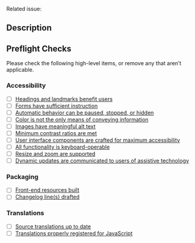 Related issue: 

## Description


## Preflight Checks

Please check the following high-level items, or remove any that aren’t applicable.

### Accessibility

- [ ] [Headings and landmarks benefit users](https://github.com/craftcms/cms/blob/main/CONTRIBUTING.md#headings-and-landmarks-benefit-users)
- [ ] [Forms have sufficient instruction](https://github.com/craftcms/cms/blob/main/CONTRIBUTING.md#forms-have-sufficient-instruction)
- [ ] [Automatic behavior can be paused, stopped, or hidden](https://github.com/craftcms/cms/blob/main/CONTRIBUTING.md#automatic-behavior-can-be-paused-stopped-or-hidden)
- [ ] [Color is not the only means of conveying information](https://github.com/craftcms/cms/blob/main/CONTRIBUTING.md#color-is-not-the-only-means-of-conveying-information)
- [ ] [Images have meaningful alt text](https://github.com/craftcms/cms/blob/main/CONTRIBUTING.md#images-have-meaningful-alt-text)
- [ ] [Minimum contrast ratios are met](https://github.com/craftcms/cms/blob/main/CONTRIBUTING.md#minimum-contrast-ratios-are-met)
- [ ] [User interface components are crafted for maximum accessibility](https://github.com/craftcms/cms/blob/main/CONTRIBUTING.md#user-interface-components-are-crafted-for-maximum-accessibility)
- [ ] [All functionality is keyboard-operable](https://github.com/craftcms/cms/blob/main/CONTRIBUTING.md#all-functionality-is-keyboard-operable)
- [ ] [Resize and zoom are supported](https://github.com/craftcms/cms/blob/main/CONTRIBUTING.md#resize-and-zoom-are-supported)
- [ ] [Dynamic updates are communicated to users of assistive technology](https://github.com/craftcms/cms/blob/main/CONTRIBUTING.md#dynamic-updates-are-communicated-to-users-of-assistive-technology)

### Packaging

- [ ] [Front-end resources built](https://github.com/craftcms/cms/blob/main/CONTRIBUTING.md#front-end-resources-built)
- [ ] [Changelog line(s) drafted](https://github.com/craftcms/cms/blob/main/CONTRIBUTING.md#changelog-lines-drafted)

### Translations

- [ ] [Source translations up to date](https://github.com/craftcms/cms/blob/main/CONTRIBUTING.md#source-translations-up-to-date)
- [ ] [Translations properly registered for JavaScript](https://github.com/craftcms/cms/blob/main/CONTRIBUTING.md#translations-properly-registered-for-javascript)
